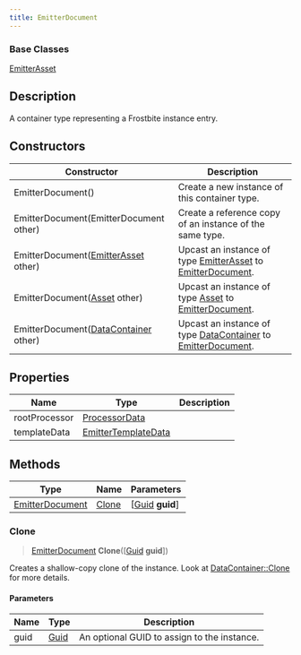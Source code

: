 ```yaml
---
title: EmitterDocument
---
```

### Base Classes

[EmitterAsset](EmitterAsset)

## Description

A container type representing a Frostbite instance entry.

## Constructors

| Constructor                                                                | Description                                                                                                           |
| -------------------------------------------------------------------------- | --------------------------------------------------------------------------------------------------------------------- |
| EmitterDocument()                                                          | Create a new instance of this container type.                                                                         |
| EmitterDocument(EmitterDocument other)                                     | Create a reference copy of an instance of the same type.                                                              |
| EmitterDocument([EmitterAsset](EmitterAsset) other)                        | Upcast an instance of type [EmitterAsset](EmitterAsset) to [EmitterDocument](EmitterDocument).                        |
| EmitterDocument([Asset](Asset) other)                                      | Upcast an instance of type [Asset](Asset) to [EmitterDocument](EmitterDocument).                                      |
| EmitterDocument([DataContainer](/vext/ref/shared/class/datacontainer) other) | Upcast an instance of type [DataContainer](/vext/ref/shared/class/datacontainer) to [EmitterDocument](EmitterDocument). |

## Properties

| Name          | Type                                       | Description |
| ------------- | ------------------------------------------ | ----------- |
| rootProcessor | [ProcessorData](ProcessorData)             |             |
| templateData  | [EmitterTemplateData](EmitterTemplateData) |             |

## Methods

| Type                               | Name            | Parameters                                     |
| ---------------------------------- | --------------- | ---------------------------------------------- |
| [EmitterDocument](EmitterDocument) | [Clone](#clone) | \[[Guid](/vext/ref/shared/class/guid) **guid**\] |

### Clone

> [EmitterDocument](EmitterDocument) **Clone**(\[[Guid](/vext/ref/shared/class/guid) **guid**\])

Creates a shallow-copy clone of the instance. Look at [DataContainer::Clone](/vext/ref/shared/class/datacontainer#clone) for more details.

#### Parameters

| Name | Type         | Description                                 |
| ---- | ------------ | ------------------------------------------- |
| guid | [Guid](Guid) | An optional GUID to assign to the instance. |
